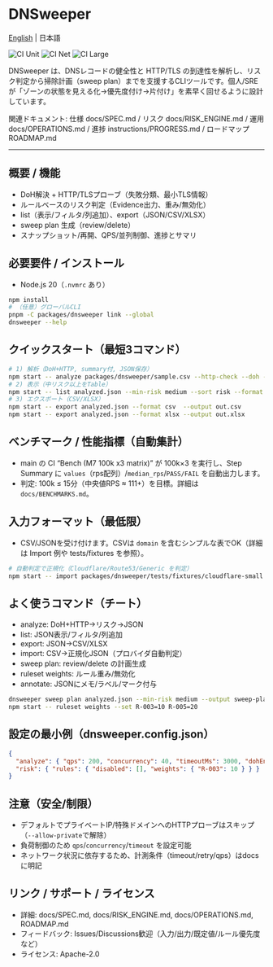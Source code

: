 # DNSweeper

[English](README.en.md) | 日本語

![CI Unit](https://github.com/Kazu-dnssweeper/dnsweeper.ver2/actions/workflows/ci-unit.yml/badge.svg)
![CI Net](https://github.com/Kazu-dnssweeper/dnsweeper.ver2/actions/workflows/ci-net.yml/badge.svg)
![CI Large](https://github.com/Kazu-dnssweeper/dnsweeper.ver2/actions/workflows/ci-large.yml/badge.svg)

DNSweeper は、DNSレコードの健全性と HTTP/TLS の到達性を解析し、リスク判定から掃除計画（sweep plan）までを支援するCLIツールです。個人/SREが「ゾーンの状態を見える化→優先度付け→片付け」を素早く回せるように設計しています。

関連ドキュメント: 仕様 docs/SPEC.md / リスク docs/RISK_ENGINE.md / 運用 docs/OPERATIONS.md / 進捗 instructions/PROGRESS.md / ロードマップ ROADMAP.md

---

## 概要 / 機能
- DoH解決 + HTTP/TLSプローブ（失敗分類、最小TLS情報）
- ルールベースのリスク判定（Evidence出力、重み/無効化）
- list（表示/フィルタ/列追加）、export（JSON/CSV/XLSX）
- sweep plan 生成（review/delete）
- スナップショット/再開、QPS/並列制御、進捗とサマリ

## 必要要件 / インストール
- Node.js 20（`.nvmrc` あり）
```sh
npm install
# （任意）グローバルCLI
pnpm -C packages/dnsweeper link --global
dnsweeper --help
```

## クイックスタート（最短3コマンド）
```sh
# 1) 解析（DoH+HTTP, summary付, JSON保存）
npm start -- analyze packages/dnsweeper/sample.csv --http-check --doh --summary --output analyzed.json --pretty
# 2) 表示（中リスク以上をTable）
npm start -- list analyzed.json --min-risk medium --sort risk --format table
# 3) エクスポート（CSV/XLSX）
npm start -- export analyzed.json --format csv  --output out.csv
npm start -- export analyzed.json --format xlsx --output out.xlsx
```

## ベンチマーク / 性能指標（自動集計）
- main の CI “Bench (M7 100k x3 matrix)” が 100k×3 を実行し、Step Summary に `values`（rps配列）/`median_rps`/`PASS/FAIL` を自動出力します。
- 判定: 100k ≤ 15分（中央値RPS ≈ 111+）を目標。詳細は `docs/BENCHMARKS.md`。

## 入力フォーマット（最低限）
- CSV/JSONを受け付けます。CSVは `domain` を含むシンプルな表でOK（詳細は Import 例や tests/fixtures を参照）。
```sh
# 自動判定で正規化（Cloudflare/Route53/Generic を判定）
npm start -- import packages/dnsweeper/tests/fixtures/cloudflare-small.csv --pretty --output cf.json
```

## よく使うコマンド（チート）
- analyze: DoH+HTTP→リスク→JSON
- list: JSON表示/フィルタ/列追加
- export: JSON→CSV/XLSX
- import: CSV→正規化JSON（プロバイダ自動判定）
- sweep plan: review/delete の計画生成
- ruleset weights: ルール重み/無効化
- annotate: JSONにメモ/ラベル/マーク付与
```sh
dnsweeper sweep plan analyzed.json --min-risk medium --output sweep-plan.json --format json
npm start -- ruleset weights --set R-003=10 R-005=20
```

## 設定の最小例（dnsweeper.config.json）
```json
{
  "analyze": { "qps": 200, "concurrency": 40, "timeoutMs": 3000, "dohEndpoint": "https://dns.google/resolve" },
  "risk": { "rules": { "disabled": [], "weights": { "R-003": 10 } } }
}
```

## 注意（安全/制限）
- デフォルトでプライベートIP/特殊ドメインへのHTTPプローブはスキップ（`--allow-private`で解除）
- 負荷制御のため `qps`/`concurrency`/`timeout` を設定可能
- ネットワーク状況に依存するため、計測条件（timeout/retry/qps）はdocsに明記

## リンク / サポート / ライセンス
- 詳細: docs/SPEC.md, docs/RISK_ENGINE.md, docs/OPERATIONS.md, ROADMAP.md
- フィードバック: Issues/Discussions歓迎（入力/出力/既定値/ルール優先度など）
- ライセンス: Apache-2.0
